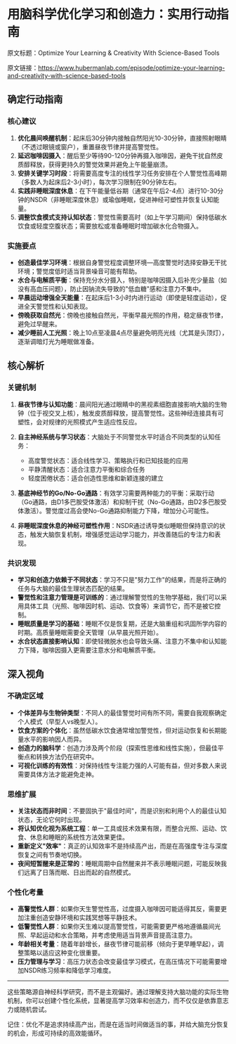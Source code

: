 # 用脑科学优化学习和创造力：实用行动指南

原文标题：Optimize Your Learning & Creativity With Science-Based Tools

原文链接：https://www.hubermanlab.com/episode/optimize-your-learning-and-creativity-with-science-based-tools

<YouTube videoId="uuP-1ioh4LY" />

## 确定行动指南

### 核心建议
1. **优化晨间唤醒机制**：起床后30分钟内接触自然阳光10-30分钟，直接照射眼睛（不透过眼镜或窗户），重置昼夜节律并提高警觉性。
2. **延迟咖啡因摄入**：醒后至少等待90-120分钟再摄入咖啡因，避免干扰自然皮质醇释放，获得更持久的警觉效果并避免上午能量崩溃。
3. **安排关键学习时段**：将需要高度专注的线性学习任务安排在个人警觉性高峰期（多数人为起床后2-3小时），每次学习限制在90分钟左右。
4. **实践非睡眠深度休息**：在下午能量低谷期（通常在午后2-4点）进行10-30分钟的NSDR（非睡眠深度休息）或瑜伽睡眠，促进神经可塑性并恢复认知能量。
5. **调整饮食模式支持认知状态**：警觉性需要高时（如上午学习期间）保持低碳水饮食或轻度空腹状态；需要放松或准备睡眠时增加碳水化合物摄入。

### 实施要点
- **创造最佳学习环境**：根据自身警觉程度调整环境—高度警觉时选择安静无干扰环境；警觉度低时适当背景噪音可能有帮助。
- **水合与电解质平衡**：保持充分水分摄入，特别是咖啡因摄入后补充少量盐（如没有高血压问题），防止因钠流失导致的"低血糖"感和注意力不集中。
- **早晨运动增强全天能量**：在起床后1-3小时内进行运动（即使是轻度运动），促进全天警觉性和认知表现。
- **傍晚获取自然光**：傍晚也接触自然光，平衡早晨光照的作用，稳定昼夜节律，避免过早醒来。
- **减少睡前人工光照**：晚上10点至凌晨4点尽量避免明亮光线（尤其是头顶灯），逐渐调暗灯光为睡眠做准备。

## 核心解析

### 关键机制
1. **昼夜节律与认知功能**：晨间阳光通过眼睛中的黑视素细胞直接影响大脑的生物钟（位于视交叉上核），触发皮质醇释放，提高警觉性。这些神经连接具有可塑性，会对规律的光照模式产生适应性反应。

2. **自主神经系统与学习状态**：大脑处于不同警觉水平时适合不同类型的认知任务：
   - 高度警觉状态：适合线性学习、策略执行和已知技能的应用
   - 平静清醒状态：适合注意力平衡和综合任务
   - 轻度困倦状态：适合创造性思维和新颖连接的建立

3. **基底神经节的Go/No-Go通路**：有效学习需要两种能力的平衡：采取行动（Go通路，由D1多巴胺受体激活）和抑制干扰（No-Go通路，由D2多巴胺受体激活）。警觉度过高会使No-Go通路抑制能力下降，增加分心可能性。

4. **非睡眠深度休息的神经可塑性作用**：NSDR通过诱导类似睡眠但保持意识的状态，触发大脑恢复机制，增强感觉运动学习能力，并改善随后的专注力和表现。

### 共识发现
- **学习和创造力依赖于不同状态**：学习不只是"努力工作"的结果，而是将正确的任务与大脑的最佳生理状态匹配的结果。
- **警觉性和注意力管理是可训练的**：通过理解警觉性的生物学基础，我们可以采用具体工具（光照、咖啡因时机、运动、饮食等）来调节它，而不是被它控制。
- **睡眠质量是学习的基础**：睡眠不仅是恢复期，还是大脑重组和巩固所学内容的时期。高质量睡眠需要全天管理（从早晨光照开始）。
- **水合状态直接影响认知**：即使轻微脱水也会导致头痛、注意力不集中和认知能力下降，咖啡因摄入更需要注意水分和电解质平衡。

## 深入视角

### 不确定区域
- **个体差异与生物钟类型**：不同人的最佳警觉时间有所不同，需要自我观察确定个人模式（早型人vs晚型人）。
- **饮食方案的个体化**：虽然低碳水饮食通常增加警觉性，但对运动恢复和长期能量水平的影响因人而异。
- **创造力的脑科学**：创造力涉及两个阶段（探索性思维和线性实施），但最佳平衡点和转换方法仍在研究中。
- **可视化训练的有效性**：对保持线性专注能力强的人可能有益，但对多数人来说需要具体方法才能避免走神。

### 思维扩展
- **关注状态而非时间**：不要固执于"最佳时间"，而是识别和利用个人的最佳认知状态，无论它何时出现。
- **将认知优化视为系统工程**：单一工具或技术效果有限，而整合光照、运动、饮食、休息和睡眠的系统性方法效果更佳。
- **重新定义"效率"**：真正的认知效率不是持续高产出，而是在高强度专注与深度恢复之间有节奏地切换。
- **夜间短暂醒来是正常的**：睡眠周期中自然醒来并不表示睡眠问题，可能反映我们远离了日落而眠、日出而起的自然模式。

### 个性化考量
- **高警觉性人群**：如果你天生警觉性高，过度摄入咖啡因可能适得其反，需要更加注重创造安静环境和实践冥想等平静技术。
- **低警觉性人群**：如果你天生难以提高警觉性，可能需要更严格地遵循晨间光照、早起运动和水合策略，并考虑使用适当背景声音提高注意力。
- **年龄相关考量**：随着年龄增长，昼夜节律可能前移（倾向于更早睡早起），调整策略以适应这种变化很重要。
- **压力管理与学习**：高压力状态会改变最佳学习模式，在高压情况下可能需要增加NSDR练习频率和降低学习难度。

---

这些策略源自神经科学研究，而不是主观偏好。通过理解支持大脑功能的实际生物机制，你可以创建个性化系统，显著提高学习效率和创造力，而不仅仅是依靠意志力或随机尝试。

记住：优化不是追求持续高产出，而是在适当时间做适当的事，并给大脑充分恢复的机会，形成可持续的高效能循环。
